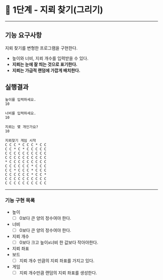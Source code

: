 # **🚀 1단계 - 지뢰 찾기(그리기)**

---

## 기능 요구사항

지뢰 찾기를 변형한 프로그램을 구현한다.

- 높이와 너비, 지뢰 개수를 입력받을 수 있다.
- **지뢰는 눈에 잘 띄는 것으로 표기한다.**
- **지뢰는 가급적 랜덤에 가깝게 배치한다.**

## 실행결과

```console
높이를 입력하세요.
10

너비를 입력하세요.
10

지뢰는 몇 개인가요?
10

지뢰찾기 게임 시작
C C C * C C C * C C
C C * C * C C C C C
C C C C C C C C C C
C C C C C C C C C C
* C C C C C C C C C
C C C C C C * C C C
C C * C C C * C C C
C C C C C C * C C *
C C C C C C C C C C
C C C C C C C C C C
```

---
### 기능 구현 목록
- 높이
  - [ ] 0보다 큰 양의 정수여야 한다.
- 너비
  - [ ] 0보다 큰 양의 정수여야 한다.
- 지뢰 개수
  - [ ] 0보다 크고 높이x너비 한 값보다 작아야한다.
- 지뢰 좌표
- 보드
  - [ ] 지뢰 개수 만큼의 지뢰 좌표를 가지고 있다.
- 게임
  - [ ] 지뢰 개수만큼 랜덤의 지뢰 좌표를 생성한다.